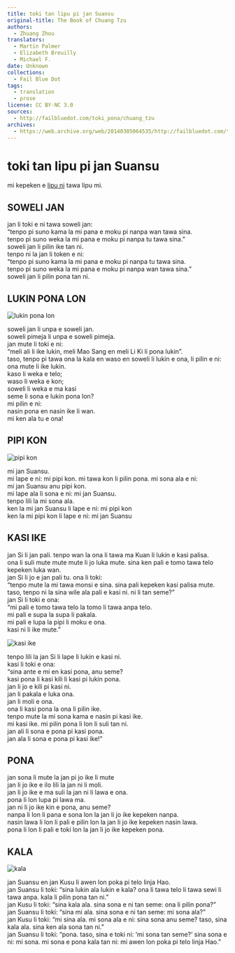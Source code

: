 ```yaml
---
title: toki tan lipu pi jan Suansu
original-title: The Book of Chuang Tzu
authors:
  - Zhuang Zhou
translators:
  - Martin Palmer
  - Elizabeth Breuilly
  - Michael F.
date: Unknown
collections:
  - Fail Blue Dot
tags:
  - translation
  - prose
license: CC BY-NC 3.0
sources:
  - http://failbluedot.com/toki_pona/chuang_tzu
archives:
  - https://web.archive.org/web/20140305064535/http://failbluedot.com/toki_pona/chuang_tzu
---
```


# toki tan lipu pi jan Suansu

mi kepeken e [lipu ni](https://web.archive.org/web/20140305064535/http://www.amazon.com/o/ASIN/0140194886/002-9511736-1387259?SubscriptionId=0AM07842GGE1QVDN6KR2) tawa lipu mi.

## SOWELI JAN

jan li toki e ni tawa soweli jan:  \
“tenpo pi suno kama la mi pana e moku pi nanpa wan tawa sina.  \
tenpo pi suno weka la mi pana e moku pi nanpa tu tawa sina.”  \
soweli jan li pilin ike tan ni.  \
tenpo ni la jan li token e ni:  \
“tenpo pi suno kama la mi pana e moku pi nanpa tu tawa sina.  \
tenpo pi suno weka la mi pana e moku pi nanpa wan tawa sina.”  \
soweli jan li pilin pona tan ni.

## LUKIN PONA LON

![lukin pona lon](https://web.archive.org/web/20140305064535im_/http://failbluedot.com/images/chinese_beauty.jpg)

soweli jan li unpa e soweli jan.  \
soweli pimeja li unpa e soweli pimeja.  \
jan mute li toki e ni:  \
“meli ali li ike lukin, meli Mao Sang en meli Li Ki li pona lukin”.  \
taso, tenpo pi tawa ona la kala en waso en soweli li lukin e ona, li pilin e ni:  \
ona mute li ike lukin.  \
kaso li weka e telo;  \
waso li weka e kon;  \
soweli li weka e ma kasi  \
seme li sona e lukin pona lon?  \
mi pilin e ni:  \
nasin pona en nasin ike li wan.  \
mi ken ala tu e ona!

## PIPI KON

![pipi kon](https://web.archive.org/web/20140305064535im_/http://failbluedot.com/images/butterfly.jpg)

mi jan Suansu.  \
mi lape e ni: mi pipi kon. mi tawa kon li pilin pona. mi sona ala e ni:  \
mi jan Suansu anu pipi kon.  \
mi lape ala li sona e ni: mi jan Suansu.  \
tenpo lili la mi sona ala.  \
ken la mi jan Suansu li lape e ni: mi pipi kon  \
ken la mi pipi kon li lape e ni: mi jan Suansu

## KASI IKE

jan Si li jan pali. tenpo wan la ona li tawa ma Kuan li lukin e kasi palisa.  \
ona li suli mute mute mute li jo luka mute. sina ken pali e tomo tawa telo kepeken luka wan.  \
jan Si li jo e jan pali tu. ona li toki:  \
“tenpo mute la mi tawa monsi e sina. sina pali kepeken kasi palisa mute.  \
taso, tenpo ni la sina wile ala pali e kasi ni. ni li tan seme?”  \
jan Si li toki e ona:  \
“mi pali e tomo tawa telo la tomo li tawa anpa telo.  \
mi pali e supa la supa li pakala.  \
mi pali e lupa la pipi li moku e ona.  \
kasi ni li ike mute.”

![kasi ike](https://web.archive.org/web/20140305064535im_/http://failbluedot.com/images/old_tree.jpg)

tenpo lili la jan Si li lape li lukin e kasi ni.  \
kasi li toki e ona:  \
“sina ante e mi en kasi pona, anu seme?  \
kasi pona li kasi kili li kasi pi lukin pona.  \
jan li jo e kili pi kasi ni.  \
jan li pakala e luka ona.  \
jan li moli e ona.  \
ona li kasi pona la ona li pilin ike.  \
tenpo mute la mi sona kama e nasin pi kasi ike.  \
mi kasi ike. mi pilin pona li lon li suli tan ni.  \
jan ali li sona e pona pi kasi pona.  \
jan ala li sona e pona pi kasi ike!”

## PONA

jan sona li mute la jan pi jo ike li mute  \
jan li jo ike e ilo lili la jan ni li moli.  \
jan li jo ike e ma suli la jan ni li lawa e ona.  \
pona li lon lupa pi lawa ma.  \
jan ni li jo ike kin e pona, anu seme?  \
nanpa li lon li pana e sona lon la jan li jo ike kepeken nanpa.  \
nasin lawa li lon li pali e pilin lon la jan li jo ike kepeken nasin lawa.  \
pona li lon li pali e toki lon la jan li jo ike kepeken pona.

## KALA

![kala](https://web.archive.org/web/20140305064535im_/http://failbluedot.com/images/3worlds.jpg)

jan Suansu en jan Kusu li awen lon poka pi telo linja Hao.  \
jan Suansu li toki: “sina lukin ala lukin e kala? ona li tawa telo li tawa sewi li tawa anpa. kala li pilin pona tan ni.”  \
jan Kusu li toki: “sina kala ala. sina sona e ni tan seme: ona li pilin pona?”  \
jan Suansu li toki: “sina mi ala. sina sona e ni tan seme: mi sona ala?”  \
jan Kusu li toki: “mi sina ala. mi sona ala e ni: sina sona anu seme? taso, sina kala ala. sina ken ala sona tan ni.”  \
jan Suansu li toki: “pona. taso, sina e toki ni: ‘mi sona tan seme?’ sina sona e ni: mi sona. mi sona e pona kala tan ni: mi awen lon poka pi telo linja Hao.”
